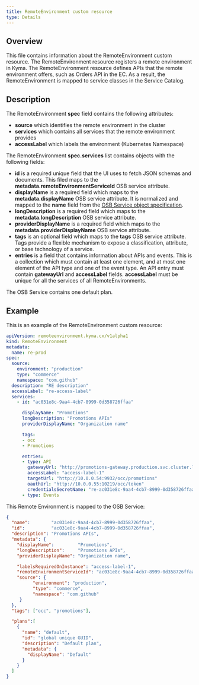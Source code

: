 ```yaml
---
title: RemoteEnvironment custom resource
type: Details
---
```


## Overview

This file contains information about the RemoteEnvironment custom resource.
The RemoteEnvironment resource registers a remote environment in Kyma. The RemoteEnvironment resource defines APIs that the remote environment offers, such as Orders API in the EC. As a result, the RemoteEnvironment is mapped to service classes in the Service Catalog.

## Description

The RemoteEnvironment **spec** field contains the following attributes:
 * **source** which identifies the remote environment in the cluster
 * **services** which contains all services that the remote environment provides
 * **accessLabel** which labels the environment (Kubernetes Namespace)

The RemoteEnvironment **spec.services** list contains objects with the following fields:
 * **id** is a required unique field that the UI uses to fetch JSON schemas and documents. This filed maps to the **metadata.remoteEnvironmentServiceId** OSB service attribute.
 * **displayName** is a required field which maps to the **metadata.displayName** OSB service attribute. It is normalized and mapped to the **name** field from the [OSB Service object specification](https://github.com/openservicebrokerapi/servicebroker/blob/v2.12/spec.md#service-objects).
 * **longDescription** is a required field which maps to the **metadata.longDescription** OSB service attribute.
 * **providerDisplayName** is a required field which maps to the **metadata.providerDisplayName** OSB service attribute.
 * **tags** is an optional field which maps to the **tags** OSB service attribute. Tags provide a flexible mechanism to expose a classification, attribute, or base technology of a service.
 * **entries** is a field that contains information about APIs and events. This is a collection which must contain at least one element,
   and at most one element of the API type and one of the event type. An API entry must contain **gatewayUrl** and **accessLabel** fields. **accessLabel** must be unique for all the services of all RemoteEnvironments.

The OSB Service contains one default plan.

## Example

This is an example of the RemoteEnvironment custom resource:

```yaml
apiVersion: remoteenvironment.kyma.cx/v1alpha1
kind: RemoteEnvironment
metadata:
  name: re-prod
spec:
  source:
    environment: "production"
    type: "commerce"
    namespace: "com.github"
  description: "RE description"
  accessLabel: "re-access-label"
  services:
    - id: "ac031e8c-9aa4-4cb7-8999-0d358726ffaa"

      displayName: "Promotions"
      longDescription: "Promotions APIs"
      providerDisplayName: "Organization name"

      tags:
      - occ
      - Promotions

      entries:
      - type: API
        gatewayUrl: "http://promotions-gateway.production.svc.cluster.local"
        accessLabel: "access-label-1"
        targetUrl: "http://10.0.0.54:9932/occ/promotions"
        oauthUrl: "http://10.0.0.55:10219/occ/token"
        credentialsSecretName: "re-ac031e8c-9aa4-4cb7-8999-0d358726ffaa"
      - type: Events
```

This Remote Environment is mapped to the OSB Service:

```json
{
  "name":        "ac031e8c-9aa4-4cb7-8999-0d358726ffaa",
  "id":          "ac031e8c-9aa4-4cb7-8999-0d358726ffaa",
  "description": "Promotions APIs",
  "metadata": {
    "displayName":         "Promotions",
    "longDescription":     "Promotions APIs",
    "providerDisplayName": "Organization name",

    "labelsRequiredOnInstance": "access-label-1",
    "remoteEnvironmentServiceId": "ac031e8c-9aa4-4cb7-8999-0d358726ffaa",
    "source": {
          "environment": "production",
          "type": "commerce",
          "namespace": "com.github"
     }
  },
  "tags": ["occ", "promotions"],

  "plans":[
    {
      "name": "default",
      "id": "global unique GUID",
      "description": "Default plan",
      "metadata": {
        "displayName": "Default"
      }
    }
  ]
}
```
